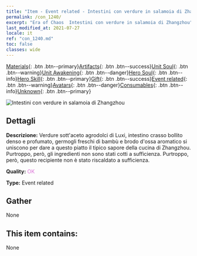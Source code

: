 ```yaml
---
title: "Item - Event related - Intestini con verdure in salamoia di Zhangzhou"
permalink: /con_1240/
excerpt: "Era of Chaos  Intestini con verdure in salamoia di Zhangzhou"
last_modified_at: 2021-07-27
locale: it
ref: "con_1240.md"
toc: false
classes: wide
---
```

 [Materials](/ItemsIT/){: .btn .btn--primary}[Artifacts](/ItemsIT/Artifacts/){: .btn .btn--success}[Unit Soul](/ItemsIT/UnitSoul/){: .btn .btn--warning}[Unit Awakening](/ItemsIT/UnitAwakening/){: .btn .btn--danger}[Hero Soul](/ItemsIT/HeroSoul/){: .btn .btn--info}[Hero Skill](/ItemsIT/HeroSkill/){: .btn .btn--primary}[Gift](/ItemsIT/Gift/){: .btn .btn--success}[Event related](/ItemsIT/Events/){: .btn .btn--warning}[Avatars](/ItemsIT/Avatars/){: .btn .btn--danger}[Consumables](/ItemsIT/Consumables/){: .btn .btn--info}[Unknown](/ItemsIT/Unknown/){: .btn .btn--primary}

 ![Intestini con verdure in salamoia di Zhangzhou](/images/t/i_81531331.png)

## Dettagli
 **Descrizione:** Verdure sott'aceto agrodolci di Luxi, intestino crasso bollito denso e profumato, germogli freschi di bambù e brodo d'ossa aromatico si uniscono per dare a questo piatto il tipico sapore della cucina di Zhangzhou. Purtroppo, però, gli ingredienti non sono stati cotti a sufficienza. Purtroppo, però, questo recipiente non è stato riscaldato a sufficienza.

 **Quality:** <span style="color: #DA70D6">OK</span>

 **Type:** Event related

## Gather

  None

## This item contains:

  None

